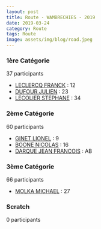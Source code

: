 ```yaml
---
layout: post
title: Route - WAMBRECHIES - 2019
date: 2019-03-24
category: Route
tags: Route
image: assets/img/blog/road.jpeg
---
```


### 1ère Catégorie
37 participants
- [LECLERCQ FRANCK](https://teamspecializedlille.github.io/coureurs/leclercqfranck) : 12
- [DUFOUR JULIEN](https://teamspecializedlille.github.io/coureurs/dufourjulien) : 23
- [LECOLIER STEPHANE](https://teamspecializedlille.github.io/coureurs/lecolierstephane) : 34

### 2ème Catégorie
60 participants
- [GINET LIONEL](https://teamspecializedlille.github.io/coureurs/ginetlionel) : 9
- [BOONE NICOLAS](https://teamspecializedlille.github.io/coureurs/boonenicolas) : 16
- [DARQUE JEAN FRANCOIS](https://teamspecializedlille.github.io/coureurs/darquejeanfrancois) : AB

### 3ème Catégorie
66 participants
- [MOLKA MICHAEL](https://teamspecializedlille.github.io/coureurs/molkamichael) : 27

### Scratch
0 participants

